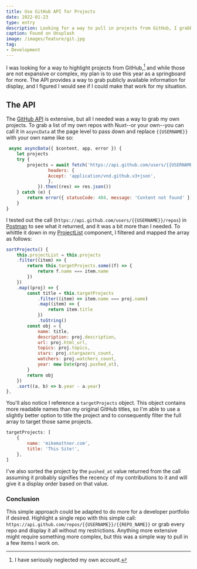 ```yaml
---
title: Use GitHub API for Projects
date: 2022-01-23
type: entry
description: Looking for a way to pull in projects from GitHub, I grabbed all repos with the GitHub API and sorted by what I needed.
caption: Found on Unsplash
image: /images/feature/git.jpg
tag:
- Development
---
```


I was looking for a way to highlight projects from GitHub,[^1] and while those are not expansive or complex, my plan is to use this year as a springboard for more. The API provides a way to grab publicly available information for display, and I figured I would see if I could make that work for my situation.

## The API

The [GitHub API](https://docs.github.com/en/rest) is extensive, but all I needed was a way to grab my own projects. To grab a list of my own repos with Nuxt--or your own--you can call it in `asyncData` at the page level to pass down and replace `{{USERNAME}}` with your own name like so:

```javascript
 async asyncData({ $content, app, error }) {
    let projects
    try {
        projects = await fetch('https://api.github.com/users/{{USERNAME}}/repos', {
                headers: {
                Accept: 'application/vnd.github.v3+json',
                },
            }).then((res) => res.json())
    } catch (e) {
        return error({ statusCode: 404, message: 'Content not found' })
    }
}
```

I tested out the call (`https://api.github.com/users/{{USERNAME}}/repos`) in [Postman](https://www.postman.com/) to see what it returned, and it was a bit more than I needed. To whittle it down in my [ProjectList](https://github.com/mikemattner/mikemattner.com/blob/main/components/projects/ProjectList.vue) component, I filtered and mapped the array as follows:

```javascript
sortProjects() {
    this.projectList = this.projects
    .filter((item) => {
        return this.targetProjects.some((f) => {
            return f.name === item.name
        })
    })
    .map((proj) => {
        const title = this.targetProjects
            .filter((item) => item.name === proj.name)
            .map((item) => {
                return item.title
            })
            .toString()
        const obj = {
            name: title,
            description: proj.description,
            url: proj.html_url,
            topics: proj.topics,
            stars: proj.stargazers_count,
            watchers: proj.watchers_count,
            year: new Date(proj.pushed_at),
        }
        return obj
    })
    .sort((a, b) => b.year - a.year)
},
```

You'll also notice I reference a `targetProjects` object. This object contains more readable names than my original GitHub titles, so I'm able to use a slightly better option to title the project and to consequently filter the full array to target those same projects.

```javascript
targetProjects: [
    {
        name: 'mikemattner.com',
        title: 'This Site!',
    },
]
```

I've also sorted the project by the `pushed_at` value returned from the call assuming it probably signifies the recency of my contributions to it and will give it a display order based on that value.

### Conclusion

This simple approach could be adapted to do more for a developer portfolio if desired. Highlight a single repo with this simple call: `https://api.github.com/repos/{{USERNAME}}/{{REPO_NAME}}` or grab every repo and display it all without my restrictions. Anything more extensive might require something more complex, but this was a simple way to pull in a few items I work on.

[^1]: I have seriously neglected my own account.
